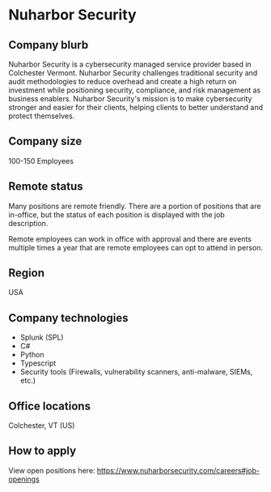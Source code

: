 # Nuharbor Security

## Company blurb

Nuharbor Security is a cybersecurity managed service provider based in Colchester Vermont. Nuharbor Security challenges traditional security and audit methodologies to reduce overhead and create a high return on investment while positioning security, compliance, and risk management as business enablers. Nuharbor Security's mission is to make cybersecurity stronger and easier for their clients, helping clients to better understand and protect themselves.

## Company size

100-150 Employees

## Remote status

Many positions are remote friendly. There are a portion of positions that are in-office, but the status of each position is displayed with the job description. 

Remote employees can work in office with approval and there are events multiple times a year that are remote employees can opt to attend in person. 

## Region

USA

## Company technologies

- Splunk (SPL)
- C#
- Python
- Typescript
- Security tools (Firewalls, vulnerability scanners, anti-malware, SIEMs, etc.)

## Office locations

Colchester, VT (US)

## How to apply

View open positions here:
https://www.nuharborsecurity.com/careers#job-openings
